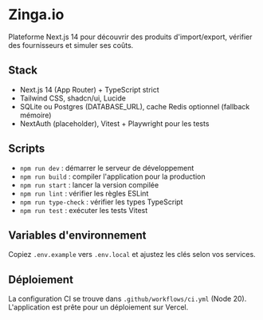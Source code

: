 # Zinga.io

Plateforme Next.js 14 pour découvrir des produits d&apos;import/export, vérifier des fournisseurs et simuler ses coûts.

## Stack
- Next.js 14 (App Router) + TypeScript strict
- Tailwind CSS, shadcn/ui, Lucide
- SQLite ou Postgres (DATABASE_URL), cache Redis optionnel (fallback mémoire)
- NextAuth (placeholder), Vitest + Playwright pour les tests

## Scripts
- `npm run dev` : démarrer le serveur de développement
- `npm run build` : compiler l&apos;application pour la production
- `npm run start` : lancer la version compilée
- `npm run lint` : vérifier les règles ESLint
- `npm run type-check` : vérifier les types TypeScript
- `npm run test` : exécuter les tests Vitest

## Variables d&apos;environnement
Copiez `.env.example` vers `.env.local` et ajustez les clés selon vos services.

## Déploiement
La configuration CI se trouve dans `.github/workflows/ci.yml` (Node 20). L&apos;application est prête pour un déploiement sur Vercel.
